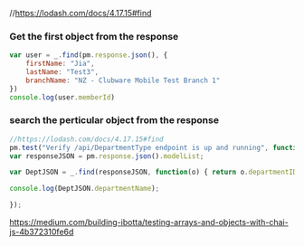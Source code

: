 
//https://lodash.com/docs/4.17.15#find


### Get the first object from the response
```javascript
var user = _.find(pm.response.json(), { 
    firstName: "Jia", 
    lastName: "Test3", 
    branchName: "NZ - Clubware Mobile Test Branch 1" 
})
console.log(user.memberId)
```

### search the perticular object from the response
```javascript
//https://lodash.com/docs/4.17.15#find
pm.test("Verify /api/DepartmentType endpoint is up and running", function(){
var responseJSON = pm.response.json().modelList;

var DeptJSON = _.find(responseJSON, function(o) { return o.departmentID == 1; });

console.log(DeptJSON.departmentName);

});

```

https://medium.com/building-ibotta/testing-arrays-and-objects-with-chai-js-4b372310fe6d
